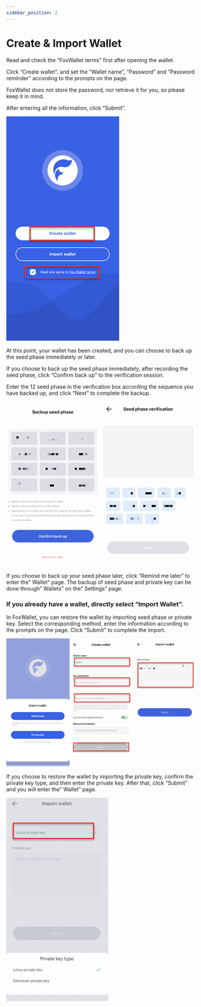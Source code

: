 ```yaml
---
sidebar_position: 2
---
```


# Create & Import Wallet

Read and check the “FoxWallet terms” first after opening the wallet. 

Click “Create wallet”, and set the “Wallet name”, “Password” and “Password reminder” according to the prompts on the page. 

FoxWallet does not store the password, nor retrieve it for you, so please keep it in mind. 

After entering all the information, click “Submit”.

![](./img/onboard.png)

At this point, your wallet has been created, and you can choose to back up the seed phase immediately or later.

If you choose to back up the seed phase immediately, after recording the seed phase, click “Confirm back up” to the verification session. 

Enter the 12 seed phase in the verification box according the sequence you have backed up, and click “Next” to complete the backup.

![](./img/backup-seed.png)

If you choose to back up your seed phase later, click “Remind me later” to enter the” Wallet” page. The backup of seed phase and private key can be done through” Wallets” on the” Settings” page.

### If you already have a wallet, directly select “Import Wallet”.

In FoxWallet, you can restore the wallet by importing seed phase or private key. Select the corresponding method, enter the information according to the prompts on the page. Click “Submit” to complete the import.

![](./img/import-wallet.png)

If you choose to restore the wallet by importing the private key, confirm the private key type, and then enter the private key. After that, click “Submit” and you will enter the” Wallet” page.

![](./img/import-priv.png)
